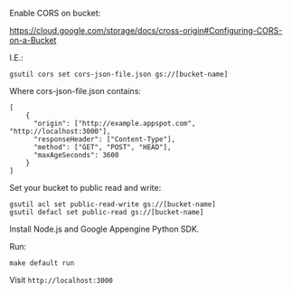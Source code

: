
Enable CORS on bucket:

https://cloud.google.com/storage/docs/cross-origin#Configuring-CORS-on-a-Bucket

I.E.:

```
gsutil cors set cors-json-file.json gs://[bucket-name]
```

Where cors-json-file.json contains:

```
[
    {
      "origin": ["http://example.appspot.com", "http://localhost:3000"],
      "responseHeader": ["Content-Type"],
      "method": ["GET", "POST", "HEAD"],
      "maxAgeSeconds": 3600
    }
]
```

Set your bucket to public read and write:

```
gsutil acl set public-read-write gs://[bucket-name]
gsutil defacl set public-read gs://[bucket-name]
```

Install Node.js and Google Appengine Python SDK.

Run:

```
make default run
```

Visit `http://localhost:3000`